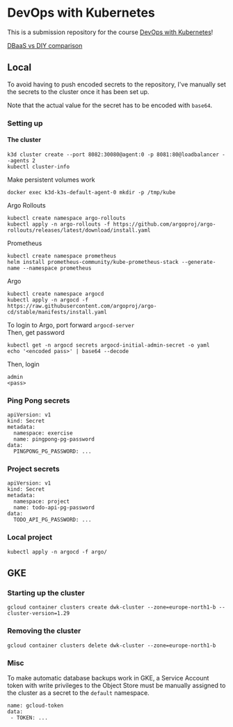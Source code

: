 # DevOps with Kubernetes

This is a submission repository for the course
[DevOps with Kubernetes](https://devopswithkubernetes.com/)!

[DBaaS vs DIY comparison](./part3/3.06/dbaas-vs-diy.md)

## Local

To avoid having to push encoded secrets to the repository, I've manually set the secrets to the cluster once it has been set up.

Note that the actual value for the secret has to be encoded with `base64`.

### Setting up

#### The cluster

```
k3d cluster create --port 8082:30080@agent:0 -p 8081:80@loadbalancer --agents 2
kubectl cluster-info
```

Make persistent volumes work

```
docker exec k3d-k3s-default-agent-0 mkdir -p /tmp/kube
```

Argo Rollouts

```
kubectl create namespace argo-rollouts
kubectl apply -n argo-rollouts -f https://github.com/argoproj/argo-rollouts/releases/latest/download/install.yaml
```

Prometheus
```
kubectl create namespace prometheus
helm install prometheus-community/kube-prometheus-stack --generate-name --namespace prometheus
```

Argo

```
kubectl create namespace argocd
kubectl apply -n argocd -f https://raw.githubusercontent.com/argoproj/argo-cd/stable/manifests/install.yaml
```

To login to Argo, port forward `argocd-server`  
Then, get password
```
kubectl get -n argocd secrets argocd-initial-admin-secret -o yaml
echo '<encoded pass>' | base64 --decode
```

Then, login  
```
admin
<pass>
```

### Ping Pong secrets

```
apiVersion: v1
kind: Secret
metadata:
  namespace: exercise
  name: pingpong-pg-password
data:
  PINGPONG_PG_PASSWORD: ...
```

### Project secrets

```
apiVersion: v1
kind: Secret
metadata:
  namespace: project
  name: todo-api-pg-password
data:
  TODO_API_PG_PASSWORD: ...
```

### Local project

```
kubectl apply -n argocd -f argo/
```

## GKE

### Starting up the cluster

```
gcloud container clusters create dwk-cluster --zone=europe-north1-b --cluster-version=1.29
```

### Removing the cluster

```
gcloud container clusters delete dwk-cluster --zone=europe-north1-b
```

### Misc

To make automatic database backups work in GKE, a Service Account token with
write privileges to the Object Store must be manually assigned to the cluster as
a secret to the `default` namespace.

```
name: gcloud-token
data:
 - TOKEN: ...
```

